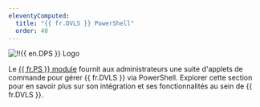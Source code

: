 ```yaml
---
eleventyComputed:
  title: "{{ fr.DVLS }} PowerShell"
  order: 40
---
```

![!!{{ en.DPS }} Logo](https://cdnweb.devolutions.net/images/projects/devolutions-powershell/logos/devolutions-powershell-color-shadow.svg)

Le [{{ fr.PS }} module](https://www.powershellgallery.com/packages/Devolutions.PowerShell/) fournit aux administrateurs une suite d'applets de commande pour gérer {{ fr.DVLS }} via PowerShell. Explorer cette section pour en savoir plus sur son intégration et ses fonctionnalités au sein de {{ fr.DVLS }}.
